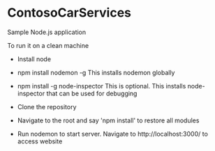 ContosoCarServices
==================

Sample Node.js application

To run it on a clean machine

- Install node
- npm install nodemon -g
  This installs nodemon globally
- npm install -g node-inspector 
  This is optional. This installs node-inspector that can be used for debugging

- Clone the repository
- Navigate to the root and say 'npm install' to restore all modules
- Run nodemon to start server. Navigate to http://localhost:3000/ to access website
